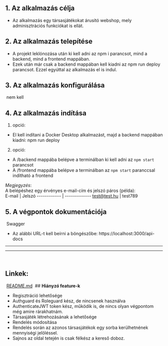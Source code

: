 ## **1. Az alkalmazás célja**

- Az alkalmazás egy társasjátékokat árusító webshop, mely adminisztrációs funkciókat is ellát.
​
## **2. Az alkalmazás telepítése**

- A projekt leklónozása után ki kell adni az npm i parancsot, mind a backend, mind a frontend mappában.
- Ezek után már csak a backend mappában kell kiadni az npm run deploy parancsot. Ezzel egyúttal az alkalmazás el is indul.
​
## **3. Az alkalmazás konfigurálása**
​
nem kell
​
## **4. Az alkalmazás indítása**
1. opció:
- El kell indítani a Docker Desktop alkalmazást, majd a backend mappában kiadni: npm run deploy
2. opció:
- A /backend mappába belépve a terminálban ki kell adni az `npm start` parancsot  
- A /frontend mappába belépve a terminálban az `npm start` paranccsal indítható a frontend
​

_Megjegyzés_:  
A belépéshez egy érvényes e-mail-cím és jelszó páros (példa):  
​
E-mail | Jelszó
------------ | -------------
test@test.hu | test789
​
## **5. A végpontok dokumentációja**
​
Swagger 
- Az alábbi URL-t kell beírni a böngészőbe: https://localhost:3000/api-docs
​
---
---
​
## **Linkek:**  
​
[README.md](README.md)
​
​## **Hiányzó feature-k**

- Regisztráció lehetősége
- Authguard és Roleguard kész, de nincsenek használva
- AuthenticateJWT token kész, működik is, de nincs olyan végpontom még amire rárakhatnám.
- Társasjáték létrehozásának a lehetősége
- Rendelés módosítása
- Rendelés során az azonos társasjátékok egy sorba kerülhetnének mennyiségi jelöléssel.
- Sajnos az oldal tetején is csak félkész a kereső doboz.